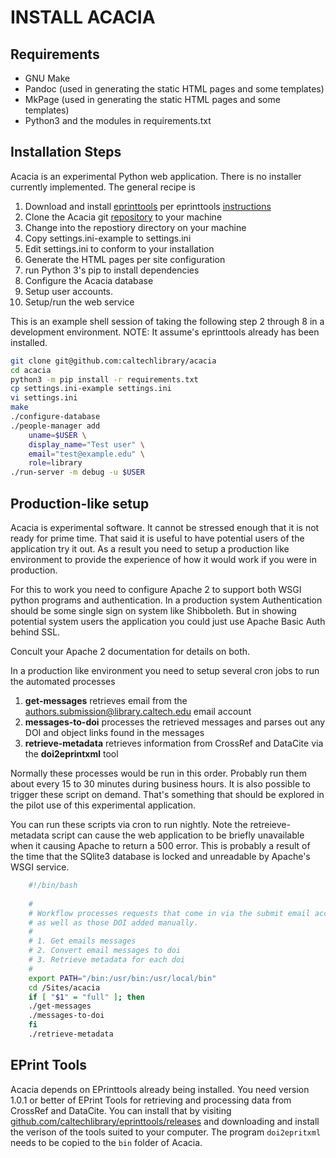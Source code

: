 INSTALL ACACIA
==============

Requirements
------------

- GNU Make
- Pandoc (used in generating the static HTML pages and some templates)
- MkPage (used in generating the static HTML pages and some templates)
- Python3 and the modules in requirements.txt

Installation Steps
------------------

Acacia is an experimental Python web application.  There is no installer
currently implemented. The general recipe is

1. Download and install [eprinttools](https://github.com/caltechlibrary/eprinttools/releases) per eprinttools [instructions](https://github.com/caltechlibrary/eprinttools/blob/main/INSTALL.md)
2. Clone the Acacia git [repository](https://github.com/caltechlibrary/acacia) to your machine
3. Change into the repostiory directory on your machine
4. Copy settings.ini-example to settings.ini
5. Edit settings.ini to conform to your installation
6. Generate the HTML pages per site configuration
7. run Python 3's pip to install dependencies
8. Configure the Acacia database
9. Setup user accounts.
10. Setup/run the web service

This is an example shell session of taking the following step 2 through
8 in a development environment.  NOTE: It assume's eprinttools already
has been installed.

```bash
git clone git@github.com:caltechlibrary/acacia
cd acacia
python3 -m pip install -r requirements.txt
cp settings.ini-example settings.ini
vi settings.ini
make
./configure-database
./people-manager add 
    uname=$USER \
    display_name="Test user" \
    email="test@example.edu" \
    role=library
./run-server -m debug -u $USER
```


Production-like setup
---------------------

Acacia is experimental software. It cannot be stressed enough that it
is not ready for prime time. That said it is useful to have potential
users of the application try it out. As a result you need to setup a
production like environment to provide the experience of how it would
work if you were in production.

For this to work you need to configure Apache 2 to support both WSGI
python programs and authentication. In a production system Authentication
should be some single sign on system like Shibboleth. But in showing
potential system users the application you could just use Apache Basic Auth
behind SSL.

Concult your Apache 2 documentation for details on both.

In a production like environment you need to setup several cron jobs
to run the automated processes

1. __get-messages__ retrieves email from the authors.submission@library.caltech.edu email account
2. __messages-to-doi__ processes the retrieved messages and parses out any DOI and object links found in the messages
3. __retrieve-metadata__ retrieves information from CrossRef and DataCite via the __doi2eprintxml__ tool
 
Normally these processes would be run in this order. Probably run them about every 15 to 30 minutes during business hours.  It is also possible to trigger these script on demand. That's something that should be explored in the pilot use of this experimental application.

You can run these scripts via cron to run nightly. Note the retreieve-metadata script can cause the web application to be briefly unavailable when it causing Apache to return a 500 error. This is probably a result of the time that the SQlite3 database is locked and unreadable by Apache's WSGI service.

```bash
    #!/bin/bash
    
    #
    # Workflow processes requests that come in via the submit email account
    # as well as those DOI added manually. 
    #
    # 1. Get emails messages
    # 2. Convert email messages to doi
    # 3. Retrieve metadata for each doi
    #
    export PATH="/bin:/usr/bin:/usr/local/bin"
    cd /Sites/acacia
    if [ "$1" = "full" ]; then
    ./get-messages
    ./messages-to-doi
    fi
    ./retrieve-metadata
```

EPrint Tools
------------

Acacia depends on EPrinttools already being installed.
You need version 1.0.1 or better of EPrint Tools for retrieving
and processing data from CrossRef and DataCite. You can install
that by visiting [github.com/caltechlibrary/eprinttools/releases](https://github.com/caltechlibrary/eprinttools/releases) and downloading
and install the verison of the tools suited to your computer.
The program `doi2epritxml` needs to be copied to the `bin` folder
of Acacia.


